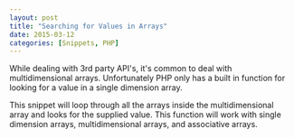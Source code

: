 ```yaml
---
layout: post
title: "Searching for Values in Arrays"
date: 2015-03-12
categories: [Snippets, PHP]
---
```


While dealing with 3rd party API's, it's common to deal with multidimensional arrays. Unfortunately PHP only has a built in function for looking for a value in a single dimension array.

This snippet will loop through all the arrays inside the multidimensional array and looks for the supplied value. This function will work with single dimension arrays, multidimensional arrays, and associative arrays.

<script src="https://gist.github.com/kjbrum/73e89a40e14631c08553.js"></script>
